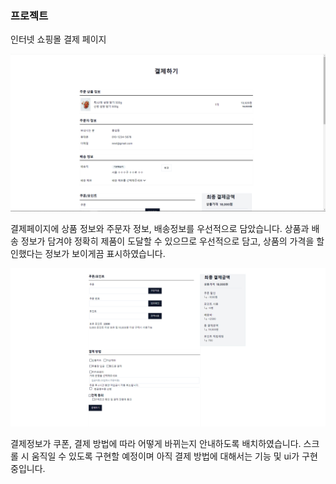 ### 프로젝트

인터넷 쇼핑몰 결제 페이지

![alt text](image.png)

결제페이지에 상품 정보와 주문자 정보, 배송정보를 우선적으로 담았습니다.
상품과 배송 정보가 담겨야 정확히 제품이 도달할 수 있으므로 우선적으로 담고,
상품의 가격을 할인했다는 정보가 보이게끔 표시하였습니다.

![alt text](image-1.png)

결제정보가 쿠폰, 결제 방법에 따라 어떻게 바뀌는지 안내하도록 배치하였습니다.
스크롤 시 움직일 수 있도록 구현할 예정이며
아직 결제 방법에 대해서는 기능 및 ui가 구현 중입니다.
